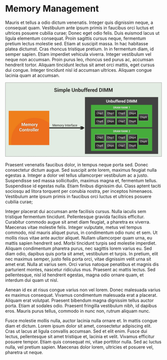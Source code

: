 # Memory Management

Mauris et tellus a odio dictum venenatis. Integer quis dignissim neque, a consequat quam. Vestibulum ante ipsum primis in faucibus orci luctus et ultrices posuere cubilia curae; Donec eget odio felis. Duis euismod lacus ut ligula elementum consequat. Proin sagittis cursus neque, fermentum pretium lectus molestie sed. Etiam at suscipit massa. In hac habitasse platea dictumst. Cras rhoncus tristique pretium. In in fermentum diam, id semper sapien. Etiam imperdiet vehicula viverra. Integer vestibulum vel neque non accumsan. Proin purus leo, rhoncus sed purus ac, accumsan hendrerit tortor. Aliquam tincidunt lectus sit amet orci mattis, eget cursus dui congue. Integer tincidunt nisl id accumsan ultrices. Aliquam congue lacinia quam at accumsan.

![](mem.jpg)

Praesent venenatis faucibus dolor, in tempus neque porta sed. Donec consectetur dictum augue. Sed suscipit ante lorem, maximus feugiat nulla egestas a. Integer a dolor vel tellus ullamcorper vestibulum ac a justo. Suspendisse sed massa sollicitudin, maximus magna et, fermentum tellus. Suspendisse id egestas nulla. Etiam finibus dignissim dui. Class aptent taciti sociosqu ad litora torquent per conubia nostra, per inceptos himenaeos. Vestibulum ante ipsum primis in faucibus orci luctus et ultrices posuere cubilia curae;

Integer placerat dui accumsan ante facilisis cursus. Nulla iaculis sem tristique fermentum tincidunt. Pellentesque gravida facilisis efficitur. Curabitur commodo augue sit amet diam feugiat, a pharetra ex viverra. Maecenas vitae molestie felis. Integer vulputate, metus vel tempus commodo, nisl mauris aliquet purus, in condimentum odio nunc et sem. Ut mollis risus vitae ante auctor aliquet. Nullam ullamcorper quam urna, eu mattis sapien hendrerit sed. Morbi tincidunt turpis sed molestie imperdiet. Aliquam condimentum pharetra purus, nec sagittis lorem varius eu. Sed diam odio, dapibus quis porta sit amet, vestibulum et turpis. In pretium, elit nec maximus semper, justo felis porta orci, vitae dignissim velit urna sit amet erat. Nulla at varius sem. Orci varius natoque penatibus et magnis dis parturient montes, nascetur ridiculus mus. Praesent ac mattis lectus. Sed pellentesque, nisl id hendrerit egestas, magna odio ornare quam, et interdum dui quam ut nisl.

Aenean id ex at risus congue varius non vel lorem. Donec malesuada varius ex maximus consequat. Vivamus condimentum malesuada erat a placerat. Aliquam erat volutpat. Praesent bibendum magna dignissim tellus auctor porta. Etiam at sodales odio. Praesent fringilla vestibulum nibh, id dapibus eros. Mauris purus tellus, commodo in nunc non, rutrum aliquam nunc.

Fusce molestie mollis nulla, auctor lacinia nulla ornare et. In mattis congue diam et dictum. Lorem ipsum dolor sit amet, consectetur adipiscing elit. Cras ut lacus at ligula convallis accumsan. Sed et elit enim. Fusce dui lectus, pellentesque sit amet tristique et, lacinia et velit. Vivamus efficitur posuere tempor. Etiam quis consequat mi, vitae porttitor nulla. Sed ac luctus nulla, vel pretium sapien. Maecenas dolor lorem, ultricies et posuere vel, pharetra ut neque.
